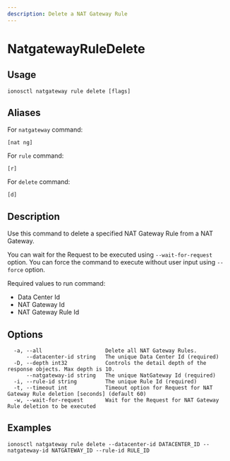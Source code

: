 ```yaml
---
description: Delete a NAT Gateway Rule
---
```


# NatgatewayRuleDelete

## Usage

```text
ionosctl natgateway rule delete [flags]
```

## Aliases

For `natgateway` command:

```text
[nat ng]
```

For `rule` command:

```text
[r]
```

For `delete` command:

```text
[d]
```

## Description

Use this command to delete a specified NAT Gateway Rule from a NAT Gateway.

You can wait for the Request to be executed using `--wait-for-request` option. You can force the command to execute without user input using `--force` option.

Required values to run command:

* Data Center Id
* NAT Gateway Id
* NAT Gateway Rule Id

## Options

```text
  -a, --all                    Delete all NAT Gateway Rules.
      --datacenter-id string   The unique Data Center Id (required)
  -D, --depth int32            Controls the detail depth of the response objects. Max depth is 10.
      --natgateway-id string   The unique NatGateway Id (required)
  -i, --rule-id string         The unique Rule Id (required)
  -t, --timeout int            Timeout option for Request for NAT Gateway Rule deletion [seconds] (default 60)
  -w, --wait-for-request       Wait for the Request for NAT Gateway Rule deletion to be executed
```

## Examples

```text
ionosctl natgateway rule delete --datacenter-id DATACENTER_ID --natgateway-id NATGATEWAY_ID --rule-id RULE_ID
```

